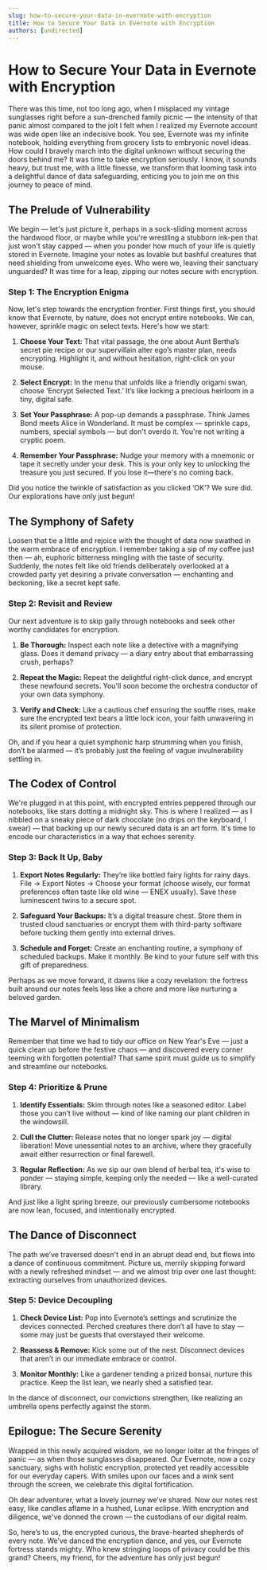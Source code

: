 ```yaml
---
slug: how-to-secure-your-data-in-evernote-with-encryption
title: How to Secure Your Data in Evernote with Encryption
authors: [undirected]
---
```



# How to Secure Your Data in Evernote with Encryption

There was this time, not too long ago, when I misplaced my vintage sunglasses right before a sun-drenched family picnic — the intensity of that panic almost compared to the jolt I felt when I realized my Evernote account was wide open like an indecisive book. You see, Evernote was my infinite notebook, holding everything from grocery lists to embryonic novel ideas. How could I bravely march into the digital unknown without securing the doors behind me? It was time to take encryption seriously. I know, it sounds heavy, but trust me, with a little finesse, we transform that looming task into a delightful dance of data safeguarding, enticing you to join me on this journey to peace of mind.

## The Prelude of Vulnerability

We begin — let's just picture it, perhaps in a sock-sliding moment across the hardwood floor, or maybe while you're wrestling a stubborn ink-pen that just won't stay capped — when you ponder how much of your life is quietly stored in Evernote. Imagine your notes as lovable but bashful creatures that need shielding from unwelcome eyes. Who were we, leaving their sanctuary unguarded? It was time for a leap, zipping our notes secure with encryption. 

### Step 1: The Encryption Enigma

Now, let's step towards the encryption frontier. First things first, you should know that Evernote, by nature, does not encrypt entire notebooks. We can, however, sprinkle magic on select texts. Here's how we start:

1. **Choose Your Text:**
   That vital passage, the one about Aunt Bertha’s secret pie recipe or our supervillain alter ego’s master plan, needs encrypting. Highlight it, and without hesitation, right-click on your mouse.

2. **Select Encrypt:**
   In the menu that unfolds like a friendly origami swan, choose ‘Encrypt Selected Text.’ It’s like locking a precious heirloom in a tiny, digital safe.

3. **Set Your Passphrase:**
   A pop-up demands a passphrase. Think James Bond meets Alice in Wonderland. It must be complex — sprinkle caps, numbers, special symbols — but don't overdo it. You're not writing a cryptic poem.

4. **Remember Your Passphrase:**
   Nudge your memory with a mnemonic or tape it secretly under your desk. This is your only key to unlocking the treasure you just secured. If you lose it—there's no coming back.

Did you notice the twinkle of satisfaction as you clicked ‘OK’? We sure did. Our explorations have only just begun!

## The Symphony of Safety

Loosen that tie a little and rejoice with the thought of data now swathed in the warm embrace of encryption. I remember taking a sip of my coffee just then — ah, euphoric bitterness mingling with the taste of security. Suddenly, the notes felt like old friends deliberately overlooked at a crowded party yet desiring a private conversation — enchanting and beckoning, like a secret kept safe.

### Step 2: Revisit and Review

Our next adventure is to skip gaily through notebooks and seek other worthy candidates for encryption.

1. **Be Thorough:**
   Inspect each note like a detective with a magnifying glass. Does it demand privacy — a diary entry about that embarrassing crush, perhaps?

2. **Repeat the Magic:**
   Repeat the delightful right-click dance, and encrypt these newfound secrets. You'll soon become the orchestra conductor of your own data symphony.

3. **Verify and Check:**
   Like a cautious chef ensuring the souffle rises, make sure the encrypted text bears a little lock icon, your faith unwavering in its silent promise of protection.

Oh, and if you hear a quiet symphonic harp strumming when you finish, don’t be alarmed — it’s probably just the feeling of vague invulnerability settling in.

## The Codex of Control

We're plugged in at this point, with encrypted entries peppered through our notebooks, like stars dotting a midnight sky. This is where I realized — as I nibbled on a sneaky piece of dark chocolate (no drips on the keyboard, I swear) — that backing up our newly secured data is an art form. It's time to encode our characteristics in a way that echoes serenity.

### Step 3: Back It Up, Baby

1. **Export Notes Regularly:**
   They’re like bottled fairy lights for rainy days. File -> Export Notes -> Choose your format (choose wisely, our format preferences often taste like old wine — ENEX usually). Save these luminescent twins to a secure spot.

2. **Safeguard Your Backups:**
   It’s a digital treasure chest. Store them in trusted cloud sanctuaries or encrypt them with third-party software before tucking them gently into external drives.

3. **Schedule and Forget:**
   Create an enchanting routine, a symphony of scheduled backups. Make it monthly. Be kind to your future self with this gift of preparedness.

Perhaps as we move forward, it dawns like a cozy revelation: the fortress built around our notes feels less like a chore and more like nurturing a beloved garden.

## The Marvel of Minimalism

Remember that time we had to tidy our office on New Year's Eve — just a quick clean up before the festive chaos — and discovered every corner teeming with forgotten potential? That same spirit must guide us to simplify and streamline our notebooks.

### Step 4: Prioritize & Prune

1. **Identify Essentials:**
   Skim through notes like a seasoned editor. Label those you can’t live without — kind of like naming our plant children in the windowsill.

2. **Cull the Clutter:**
   Release notes that no longer spark joy — digital liberation! Move unessential notes to an archive, where they gracefully await either resurrection or final farewell.

3. **Regular Reflection:**
   As we sip our own blend of herbal tea, it's wise to ponder — staying simple, keeping only the needed — like a well-curated library.

And just like a light spring breeze, our previously cumbersome notebooks are now lean, focused, and intentionally encrypted.

## The Dance of Disconnect

The path we’ve traversed doesn't end in an abrupt dead end, but flows into a dance of continuous commitment. Picture us, merrily skipping forward with a newly refreshed mindset — and we almost trip over one last thought: extracting ourselves from unauthorized devices.

### Step 5: Device Decoupling

1. **Check Device List:**
   Pop into Evernote’s settings and scrutinize the devices connected. Perched creatures there don’t all have to stay — some may just be guests that overstayed their welcome.

2. **Reassess & Remove:**
   Kick some out of the nest. Disconnect devices that aren’t in our immediate embrace or control.

3. **Monitor Monthly:**
   Like a gardener tending a prized bonsai, nurture this practice. Keep the list lean, we nearly shed a satisfied tear.

In the dance of disconnect, our convictions strengthen, like realizing an umbrella opens perfectly against the storm.

## Epilogue: The Secure Serenity

Wrapped in this newly acquired wisdom, we no longer loiter at the fringes of panic — as when those sunglasses disappeared. Our Evernote, now a cozy sanctuary, sighs with holistic encryption, protected yet readily accessible for our everyday capers. With smiles upon our faces and a wink sent through the screen, we celebrate this digital fortification.

Oh dear adventurer, what a lovely journey we’ve shared. Now our notes rest easy, like candles aflame in a hushed, Lunar eclipse. With encryption and diligence, we've donned the crown — the custodians of our digital realm.

So, here’s to us, the encrypted curious, the brave-hearted shepherds of every note. We’ve danced the encryption dance, and yes, our Evernote fortress stands mighty. Who knew stringing loops of privacy could be this grand? Cheers, my friend, for the adventure has only just begun!